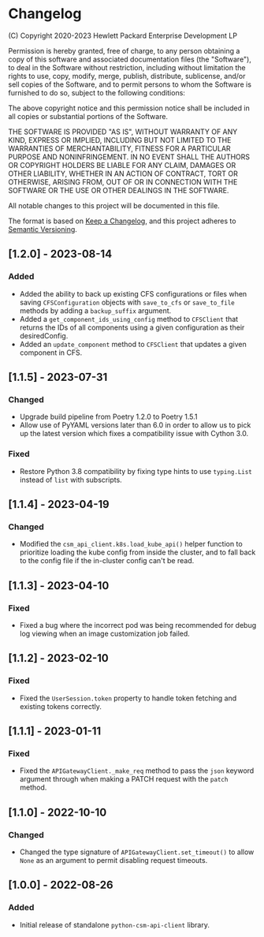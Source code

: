 # Changelog

(C) Copyright 2020-2023 Hewlett Packard Enterprise Development LP

Permission is hereby granted, free of charge, to any person obtaining a
copy of this software and associated documentation files (the "Software"),
to deal in the Software without restriction, including without limitation
the rights to use, copy, modify, merge, publish, distribute, sublicense,
and/or sell copies of the Software, and to permit persons to whom the
Software is furnished to do so, subject to the following conditions:

The above copyright notice and this permission notice shall be included
in all copies or substantial portions of the Software.

THE SOFTWARE IS PROVIDED "AS IS", WITHOUT WARRANTY OF ANY KIND, EXPRESS OR
IMPLIED, INCLUDING BUT NOT LIMITED TO THE WARRANTIES OF MERCHANTABILITY,
FITNESS FOR A PARTICULAR PURPOSE AND NONINFRINGEMENT. IN NO EVENT SHALL
THE AUTHORS OR COPYRIGHT HOLDERS BE LIABLE FOR ANY CLAIM, DAMAGES OR
OTHER LIABILITY, WHETHER IN AN ACTION OF CONTRACT, TORT OR OTHERWISE,
ARISING FROM, OUT OF OR IN CONNECTION WITH THE SOFTWARE OR THE USE OR
OTHER DEALINGS IN THE SOFTWARE.

All notable changes to this project will be documented in this file.

The format is based on [Keep a Changelog](https://keepachangelog.com/en/1.0.0/),
and this project adheres to [Semantic Versioning](https://semver.org/spec/v2.0.0.html).

## [1.2.0] - 2023-08-14

### Added
- Added the ability to back up existing CFS configurations or files when saving
  `CFSConfiguration` objects with `save_to_cfs` or `save_to_file` methods by
  adding a `backup_suffix` argument.
- Added a `get_component_ids_using_config` method to `CFSClient` that returns
  the IDs of all components using a given configuration as their desiredConfig.
- Added an `update_component` method to `CFSClient` that updates a given
  component in CFS.

## [1.1.5] - 2023-07-31

### Changed
- Upgrade build pipeline from Poetry 1.2.0 to Poetry 1.5.1
- Allow use of PyYAML versions later than 6.0 in order to allow us to pick up
  the latest version which fixes a compatibility issue with Cython 3.0.

### Fixed
- Restore Python 3.8 compatibility by fixing type hints to use `typing.List`
  instead of `list` with subscripts.

## [1.1.4] - 2023-04-19

### Changed
- Modified the `csm_api_client.k8s.load_kube_api()` helper function to prioritize
  loading the kube config from inside the cluster, and to fall back to the config
  file if the in-cluster config can't be read.

## [1.1.3] - 2023-04-10

### Fixed
- Fixed a bug where the incorrect pod was being recommended for debug log
  viewing when an image customization job failed.

## [1.1.2] - 2023-02-10

### Fixed
- Fixed the `UserSession.token` property to handle token fetching and existing
  tokens correctly.

## [1.1.1] - 2023-01-11

### Fixed
- Fixed the `APIGatewayClient._make_req` method to pass the `json` keyword
  argument through when making a PATCH request with the `patch` method.

## [1.1.0] - 2022-10-10

### Changed
- Changed the type signature of `APIGatewayClient.set_timeout()` to allow
  `None` as an argument to permit disabling request timeouts.

## [1.0.0] - 2022-08-26

### Added
- Initial release of standalone `python-csm-api-client` library.

